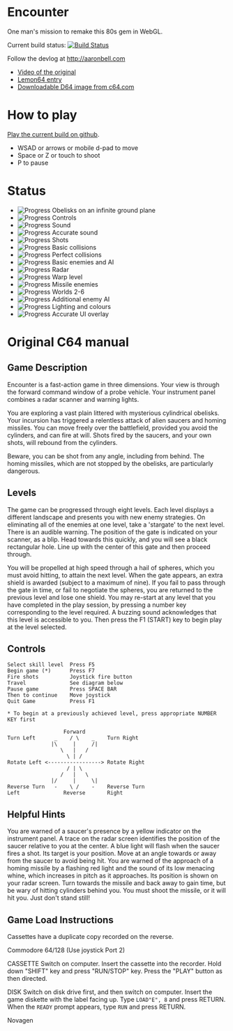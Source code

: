 # Encounter #

One man's mission to remake this 80s gem in WebGL.

Current build status: [![Build Status](https://travis-ci.org/air/encounter.svg)](https://travis-ci.org/air/encounter)

Follow the devlog at http://aaronbell.com

* [Video of the original](http://www.youtube.com/watch?v=_7eCFOpI0SU)
* [Lemon64 entry](http://www.lemon64.com/games/details.php?ID=832)
* [Downloadable D64 image from c64.com](http://www.c64.com/games/351)

# How to play #

[Play the current build on github](http://air.github.io/encounter).

- WSAD or arrows or mobile d-pad to move
- Space or Z or touch to shoot
- P to pause

# Status #

- ![Progress](http://progressed.io/bar/100) Obelisks on an infinite ground plane
- ![Progress](http://progressed.io/bar/100) Controls
- ![Progress](http://progressed.io/bar/100) Sound
- ![Progress](http://progressed.io/bar/50) Accurate sound
- ![Progress](http://progressed.io/bar/100) Shots
- ![Progress](http://progressed.io/bar/100) Basic collisions
- ![Progress](http://progressed.io/bar/50) Perfect collisions
- ![Progress](http://progressed.io/bar/100) Basic enemies and AI
- ![Progress](http://progressed.io/bar/100) Radar
- ![Progress](http://progressed.io/bar/80) Warp level
- ![Progress](http://progressed.io/bar/90) Missile enemies
- ![Progress](http://progressed.io/bar/80) Worlds 2-6
- ![Progress](http://progressed.io/bar/40) Additional enemy AI
- ![Progress](http://progressed.io/bar/80) Lighting and colours
- ![Progress](http://progressed.io/bar/20) Accurate UI overlay

# Original C64 manual

## Game Description

Encounter is a fast-action game in three dimensions. Your view is through the forward command window of a probe vehicle. Your instrument panel combines a radar scanner and warning lights.

You are exploring a vast plain littered with mysterious cylindrical obelisks. Your incursion has triggered a relentless attack of alien saucers and homing missiles. You can move freely over the battlefield, provided you avoid the cylinders, and can fire at will. Shots fired by the saucers, and your own shots, will rebound from the cylinders.

Beware, you can be shot from any angle, including from behind. The homing missiles, which are not stopped by the obelisks, are particularly dangerous.

## Levels

The game can be progressed through eight levels. Each level displays a different landscape and presents you with new enemy strategies. On eliminating all of the enemies at one level, take a 'stargate' to the next level. There is an audible warning. The position of the gate is indicated on your scanner, as a blip. Head towards this quickly, and you will see a black rectangular hole. Line up with the center of this gate and then proceed through.

You will be propelled at high speed through a hail of spheres, which you must avoid hitting, to attain the next level. When the gate appears, an extra shield is awarded (subject to a maximum of nine). If you fail to pass through the gate in time, or fail to negotiate the spheres, you are returned to the previous level and lose one shield. You may re-start at any level that you have completed in the play session, by pressing a number key corresponding to the level required. A buzzing sound acknowledges that this level is accessible to you. Then press the F1 (START) key to begin play at the level selected.

## Controls

```
Select skill level  Press F5
Begin game (*)      Press F7
Fire shots          Joystick fire button 
Travel              See diagram below 
Pause game          Press SPACE BAR
Then to continue    Move joystick
Quit Game           Press F1

* To begin at a previously achieved level, press appropriate NUMBER KEY first

                  Forward
Turn Left      _    / \    _    Turn Right
              |\     |     /|
                 \   |   /
                   \ | /
Rotate Left <-----------------> Rotate Right
                   / | \
                 /   |   \
              |/     |     \|
Reverse Turn   -    \ /    -    Reverse Turn
Left              Reverse       Right
```

## Helpful Hints

You are warned of a saucer's presence by a yellow indicator on the instrument panel. A trace on the radar screen identifies the position of the saucer relative to you at the center. A blue light will flash when the saucer fires a shot. Its target is your position. Move at an angle towards or away from the saucer to avoid being hit. You are warned of the approach of a homing missile by a flashing red light and the sound of its low menacing whine, which increases in pitch as it approaches. Its position is shown on your radar screen. Turn towards the missile and back away to gain time, but be wary of hitting cylinders behind you. You must shoot the missile, or it will hit you. Just don't stand still!

## Game Load Instructions

Cassettes have a duplicate copy recorded on the reverse.

Commodore 64/128 (Use joystick Port 2)

CASSETTE
Switch on computer. Insert the cassette into the recorder.
Hold down "SHIFT" key and press "RUN/STOP" key. Press the "PLAY" button as then directed.

DISK
Switch on disk drive first, and then switch on computer.
Insert the game diskette with the label facing up.
Type `LOAD"E", 8` and press RETURN. When the `READY` prompt appears, type `RUN` and press RETURN.

Novagen
